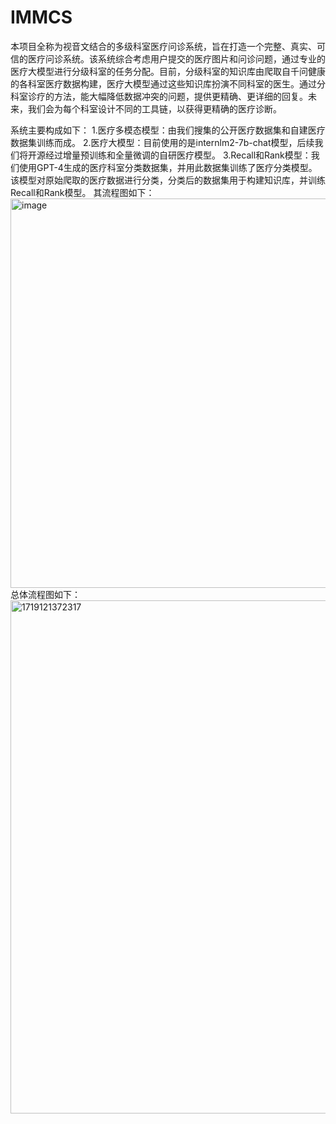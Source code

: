 # IMMCS
本项目全称为视音文结合的多级科室医疗问诊系统，旨在打造一个完整、真实、可信的医疗问诊系统。该系统综合考虑用户提交的医疗图片和问诊问题，通过专业的医疗大模型进行分级科室的任务分配。目前，分级科室的知识库由爬取自千问健康的各科室医疗数据构建，医疗大模型通过这些知识库扮演不同科室的医生。通过分科室诊疗的方法，能大幅降低数据冲突的问题，提供更精确、更详细的回复。未来，我们会为每个科室设计不同的工具链，以获得更精确的医疗诊断。

系统主要构成如下：
1.医疗多模态模型：由我们搜集的公开医疗数据集和自建医疗数据集训练而成。
2.医疗大模型：目前使用的是internlm2-7b-chat模型，后续我们将开源经过增量预训练和全量微调的自研医疗模型。
3.Recall和Rank模型：我们使用GPT-4生成的医疗科室分类数据集，并用此数据集训练了医疗分类模型。该模型对原始爬取的医疗数据进行分类，分类后的数据集用于构建知识库，并训练Recall和Rank模型。
其流程图如下：
<img width="623" alt="image" src="https://github.com/renllll/IMMCS/assets/103827697/ff050c80-ad5b-40b8-a318-7cd4d1185b72">
总体流程图如下：
<img width="821" alt="1719121372317" src="https://github.com/renllll/IMMCS/assets/103827697/9860999f-2535-4082-91fd-d41a50c5f44a">
